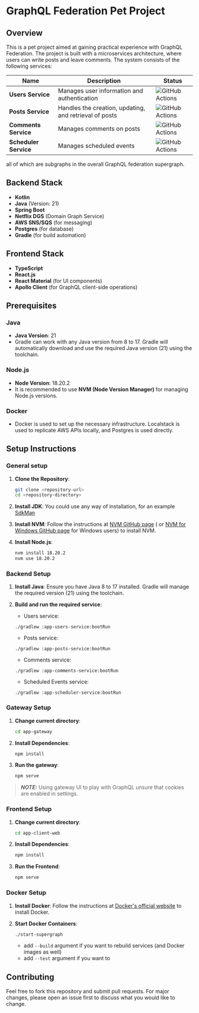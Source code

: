 # GraphQL Federation Pet Project

## Overview

This is a pet project aimed at gaining practical experience with GraphQL Federation. The project is built with a
microservices architecture, where users can write posts and leave comments. The system consists of the following
services:

| Name                  | Description                                            | Status                                                                                                                      |
|-----------------------|--------------------------------------------------------|-----------------------------------------------------------------------------------------------------------------------------|
| **Users Service**     | Manages user information and authentication            | ![GitHub Actions](https://github.com/arhor/aws-graphql-federation/actions/workflows/app-service-users-CI.yml/badge.svg)     |
| **Posts Service**     | Handles the creation, updating, and retrieval of posts | ![GitHub Actions](https://github.com/arhor/aws-graphql-federation/actions/workflows/app-service-posts-CI.yml/badge.svg)     |
| **Comments Service**  | Manages comments on posts                              | ![GitHub Actions](https://github.com/arhor/aws-graphql-federation/actions/workflows/app-service-comments-CI.yml/badge.svg)  |
| **Scheduler Service** | Manages scheduled events                               | ![GitHub Actions](https://github.com/arhor/aws-graphql-federation/actions/workflows/app-service-scheduler-CI.yml/badge.svg) |

all of which are subgraphs in the overall GraphQL federation supergraph.

## Backend Stack

- **Kotlin**
- **Java** (Version: 21)
- **Spring Boot**
- **Netflix DGS** (Domain Graph Service)
- **AWS SNS/SQS** (for messaging)
- **Postgres** (for database)
- **Gradle** (for build automation)

## Frontend Stack

- **TypeScript**
- **React.js**
- **React Material** (for UI components)
- **Apollo Client** (for GraphQL client-side operations)

## Prerequisites

### Java

- **Java Version**: 21
- Gradle can work with any Java version from 8 to 17. Gradle will automatically download and use the required Java
  version (21) using the toolchain.

### Node.js

- **Node Version**: 18.20.2
- It is recommended to use **NVM (Node Version Manager)** for managing Node.js versions.

### Docker

- Docker is used to set up the necessary infrastructure. Localstack is used to replicate AWS APIs locally, and Postgres
  is used directly.

## Setup Instructions

### General setup

1. **Clone the Repository**:
    ```sh
    git clone <repository-url>
    cd <repository-directory>
    ```

2. **Install JDK**:
    You could use any way of installation, for an example [SdkMan](https://sdkman.io/jdks)

3. **Install NVM**:
   Follow the instructions at [NVM GitHub page](https://github.com/nvm-sh/nvm) (
   or [NVM for Windows GitHub page](https://github.com/coreybutler/nvm-windows) for Windows users) to install NVM.

4. **Install Node.js**:
    ```sh
    nvm install 18.20.2
    nvm use 18.20.2

### Backend Setup

1. **Install Java**: Ensure you have Java 8 to 17 installed. Gradle will manage the required version (21) using the
   toolchain.

2. **Build and run the required service**:
    - Users service:
    ```shell
    ./gradlew :app-users-service:bootRun
    ```
    - Posts service:
    ```shell
    ./gradlew :app-posts-service:bootRun
    ```
    - Comments service:
    ```shell
    ./gradlew :app-comments-service:bootRun
    ```
    - Scheduled Events service:
    ```shell
    ./gradlew :app-scheduler-service:bootRun
    ```
### Gateway Setup

1. **Change current directory**:
   ```sh
   cd app-gateway
   ```

2. **Install Dependencies**:
    ```sh
    npm install
    ```

3. **Run the gateway**:
    ```sh
    npm serve
    ```

> **_NOTE:_**  Using gateway UI to play with GraphQL unsure that cookies are enabled in settings. 

### Frontend Setup

1. **Change current directory**:
   ```sh
   cd app-client-web
   ```

2. **Install Dependencies**:
    ```sh
    npm install
    ```

3. **Run the Frontend**:
    ```sh
    npm serve
    ```

### Docker Setup

1. **Install Docker**:
   Follow the instructions at [Docker's official website](https://docs.docker.com/get-docker/) to install Docker.

2. **Start Docker Containers**:
    ```sh
    ./start-supergraph
    ```
   - add `--build` argument if you want to rebuild services (and Docker images as well)
   - add `--test` argument if you want to

## Contributing

Feel free to fork this repository and submit pull requests. For major changes, please open an issue first to discuss
what you would like to change.
